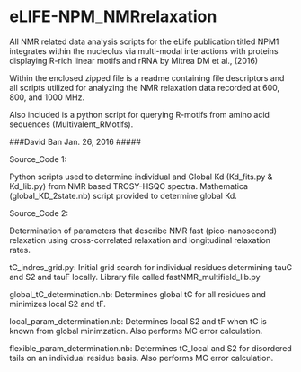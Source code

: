 # eLIFE-NPM_NMRrelaxation
All NMR related data analysis scripts for the eLife publication titled NPM1 integrates within the nucleolus via multi-modal interactions with proteins displaying R-rich linear motifs and rRNA by Mitrea DM et al., (2016)

Within the enclosed zipped file is a readme containing file descriptors and all scripts utilized for analyzing the NMR relaxation data recorded at 600, 800, and 1000 MHz. 

Also included is a python script for querying R-motifs from amino acid sequences (Multivalent_RMotifs).

###David Ban  Jan. 26, 2016 #####

Source_Code 1:

Python scripts used to determine individual and Global Kd (Kd_fits.py & Kd_lib.py) from NMR based TROSY-HSQC spectra.
Mathematica (global_KD_2state.nb) script provided to determine global Kd. 

Source_Code 2:

Determination of parameters that describe NMR fast (pico-nanosecond) relaxation using cross-correlated relaxation
and longitudinal relaxation rates. 

tC_indres_grid.py:  Initial grid search for individual residues determining tauC and S2 and tauF locally.
Library file called fastNMR_multifield_lib.py

global_tC_determination.nb:  Determines global tC for all residues and minimizes local S2 and tF.

local_param_determination.nb:  Determines local S2 and tF when tC is known from global minimzation.  Also performs MC error calculation.

flexible_param_determination.nb:  Determines tC_local and S2 for disordered tails on an individual residue basis.  Also performs MC error calculation.
